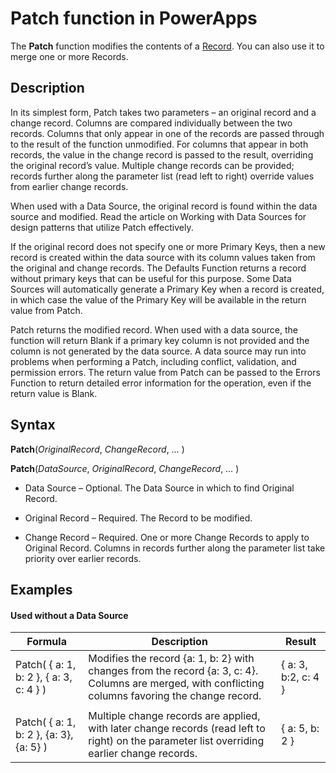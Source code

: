 <properties
	pageTitle="PowerApps: Patch function"
	description="Reference information for the Patch function in PowerApps, including syntax and examples"
	services="powerapps"
	documentationCenter="na"
	authors="gregli-msft"
	manager="bills"
	editor=""
	tags=""/>

<tags
   ms.service="powerapps"
   ms.devlang="na"
   ms.topic="article"
   ms.tgt_pltfrm="na"
   ms.workload="na"
   ms.date="10/21/2015"
   ms.author="gregli"/>

# Patch function in PowerApps #

The **Patch** function modifies the contents of a [Record](file-name.md).  You can also use it to merge one or more Records.

## Description ##

In its simplest form, Patch takes two parameters – an original record and a change record.  Columns are compared individually between the two records.  Columns that only appear in one of the records are passed through to the result of the function unmodified.  For columns that appear in both records, the value in the change record is passed to the result, overriding the original record’s value.  Multiple change records can be provided; records further along the parameter list (read left to right) override values from earlier change records.

When used with a Data Source, the original record is found within the data source and modified.  Read the article on Working with Data Sources for design patterns that utilize Patch effectively.

If the original record does not specify one or more Primary Keys, then a new record is created within the data source with its column values taken from the original and change records.  The Defaults Function returns a record without primary keys that can be useful for this purpose.  Some Data Sources will automatically generate a Primary Key when a record is created, in which case the value of the Primary Key will be available in the return value from Patch.

Patch returns the modified record.  When used with a data source, the function will return Blank if a primary key column is not provided and the column is not generated by the data source.  A data source may run into problems when performing a Patch, including conflict, validation, and permission errors.  The return value from Patch can be passed to the Errors Function to return detailed error information for the operation, even if the return value is Blank.

## Syntax ##

**Patch**(*OriginalRecord*, *ChangeRecord*, … )

**Patch**(*DataSource*, *OriginalRecord*, *ChangeRecord*, … )
 - Data Source – Optional. The Data Source in which to find Original Record.

- Original Record – Required. The Record to be modified.

- Change Record – Required.  One or more Change Records to apply to Original Record. Columns in records further along the parameter list take priority over earlier records.

## Examples ##

#### Used without a Data Source ####
| Formula                                 | Description                                                                                                                                           | Result              |
|-----------------------------------------|-------------------------------------------------------------------------------------------------------------------------------------------------------|---------------------|
| Patch( { a: 1, b: 2 }, { a: 3, c: 4 } ) | Modifies the record {a: 1, b: 2} with changes from the record {a: 3, c: 4}.  Columns are merged, with conflicting columns favoring the change record. | { a: 3, b:2, c: 4 } |
|                                         |                                                                                                                                                       |                     |
| Patch( { a: 1, b: 2 }, {a: 3}, {a: 5} ) | Multiple change records are applied, with later change records (read left to right) on the parameter list overriding earlier change records.          | { a: 5, b: 2 }      |
